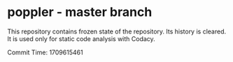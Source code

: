 # poppler - master branch

This repository contains frozen state of the repository.
Its history is cleared. It is used only for static code
analysis with Codacy.

Commit Time: 1709615461